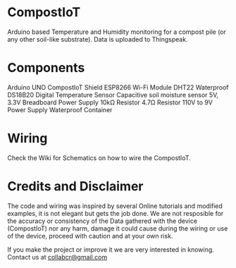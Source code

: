 # CompostIoT
Arduino based Temperature and Humidity monitoring for a compost pile (or any other soil-like substrate). Data is uploaded to Thingspeak.

# Components

Arduino UNO
CompostIoT Shield
ESP8266 Wi-Fi Module
DHT22
Waterproof DS18B20 Digital Temperature Sensor
Capacitive soil moisture sensor
5V, 3.3V Breadboard Power Supply
10kΩ Resistor
4.7Ω Resistor
110V to 9V Power Supply
Waterproof Container

# Wiring
Check the Wiki for Schematics on how to wire the CompostIoT.

# Credits and Disclaimer
The code and wiring was inspired by several Online tutorials and modified examples, it is not elegant but gets the job done.
We are not resposible for the accuracy or consistency of the Data gathered with the device (CompostIoT) nor any harm, damage it could cause during the wiring or use of the device, proceed with caution and at your own risk. 

If you make the project or improve it we are very interested in knowing. Contact us at collabcr@gmail.com
